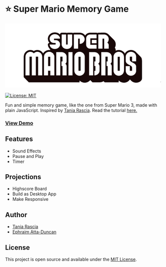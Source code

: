 # ⭐ Super Mario Memory Game

<div align="center">
  <img src="./img/logo.png">
</div>

[![License: MIT](https://img.shields.io/badge/License-MIT-blue.svg)](https://opensource.org/licenses/MIT)

Fun and simple memory game, like the one from Super Mario 3, made with plain JavaScript.
Inspired by [Tania Rascia](http://taniarascia.github.io/memory). Read the tutorial [here.](https://www.taniarascia.com/how-to-create-a-memory-game-super-mario-with-plain-javascript/)

### [View Demo](https://super-mario.now.sh/)

## Features

- Sound Effects
- Pause and Play
- Timer

## Projections

- Highscore Board
- Build as Desktop App
- Make Responsive

## Author

- [Tania Rascia](https://www.taniarascia.com)
- [Ephraim Atta-Duncan](https://duncann.now.sh)

## License

This project is open source and available under the [MIT License](LICENSE).
